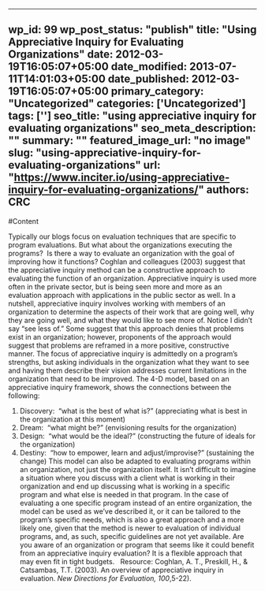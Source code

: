 
---
wp_id: 99
wp_post_status: "publish" 
title: "Using Appreciative Inquiry for Evaluating Organizations"
date: 2012-03-19T16:05:07+05:00
date_modified: 2013-07-11T14:01:03+05:00
date_published: 2012-03-19T16:05:07+05:00
primary_category: "Uncategorized"
categories: ['Uncategorized'] 
tags: ['']
seo_title: "using appreciative inquiry for evaluating organizations"
seo_meta_description: ""
summary: ""
featured_image_url: "no image"
slug: "using-appreciative-inquiry-for-evaluating-organizations"
url: "https://www.inciter.io/using-appreciative-inquiry-for-evaluating-organizations/"
authors: CRC
---

#Content

Typically our blogs focus on evaluation techniques that are specific to program evaluations. But what about the organizations executing the programs?&nbsp; Is there a way to evaluate an organization with the goal of improving how it functions?
Coghlan and colleagues (2003) suggest that the appreciative inquiry method can be a constructive approach to evaluating the function of an organization. Appreciative inquiry is used more often in the private sector, but is being seen more and more as an evaluation approach with applications in the public sector as well. In a nutshell, appreciative inquiry involves working with members of an organization to determine the aspects of their work that are going well, why they are going well, and what they would like to see more of.
Notice I didn’t say “see less of.” Some suggest that this approach denies that problems exist in an organization; however, proponents of the approach would suggest that problems are reframed in a more positive, constructive manner. The focus of appreciative inquiry is admittedly on a program’s strengths, but asking individuals in the organization what they want to see and having them describe their vision addresses current limitations in the organization that need to be improved.
The 4-D model, based on an appreciative inquiry framework, shows the connections between the following:
1. Discovery: &nbsp;“what is the best of what is?” (appreciating what is best in the organization at this moment)
2. Dream: &nbsp;“what might be?” (envisioning results for the organization)
3. Design: &nbsp;“what would be the ideal?” (constructing the future of ideals for the organization)
4. Destiny: &nbsp;“how to empower, learn and adjust/improvise?” (sustaining the change)
This model can also be adapted to evaluating programs within an organization, not just the organization itself. It isn’t difficult to imagine a situation where you discuss with a client what is working in their organization and end up discussing what is working in a specific program and what else is needed in that program.
In the case of evaluating a one specific program instead of an entire organization, the model can be used as we’ve described it, or it can be tailored to the program’s specific needs, which is also a great approach and a more likely one, given that the method is newer to evaluation of individual programs, and, as such, specific guidelines are not yet available.
Are you aware of an organization or program that seems like it could benefit from an appreciative inquiry evaluation? It is a flexible approach that may even fit in tight budgets.
&nbsp;
Resource: Coghlan, A. T., Preskill, H., &amp; Catsambas, T.T. (2003). An overview of appreciative inquiry in evaluation. _New Directions for Evaluation, 100_,5-22).


